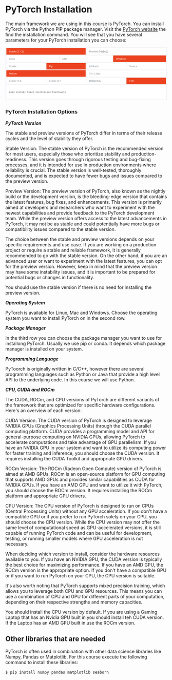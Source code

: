 # PyTorch Installation

The main framework we are using in this course is PyTorch. You can install PyTorch via the Python PIP package manager. Visit the <a href="https://pytorch.org" target="_blank">PyTorch website</a> the find the installation command. You will see that you have several parameters for your PyTorch installation you can choose:

<img src="images/install_pytorch.jpg" />

### PyTorch Installation Options

**_PyTorch Version_**

The stable and preview versions of PyTorch differ in terms of their release cycles and the level of stability they offer.

Stable Version: The stable version of PyTorch is the recommended version for most users, especially those who prioritize stability and production-readiness. This version goes through rigorous testing and bug-fixing processes, and it is intended for use in production environments where reliability is crucial. The stable version is well-tested, thoroughly documented, and is expected to have fewer bugs and issues compared to the preview version.

Preview Version: The preview version of PyTorch, also known as the nightly build or the development version, is the bleeding-edge version that contains the latest features, bug fixes, and enhancements. This version is primarily aimed at developers and researchers who want to experiment with the newest capabilities and provide feedback to the PyTorch development team. While the preview version offers access to the latest advancements in PyTorch, it may not be as stable and could potentially have more bugs or compatibility issues compared to the stable version.

The choice between the stable and preview versions depends on your specific requirements and use case. If you are working on a production project or require a stable and reliable framework, it is generally recommended to go with the stable version. On the other hand, if you are an advanced user or want to experiment with the latest features, you can opt for the preview version. However, keep in mind that the preview version may have some instability issues, and it is important to be prepared for potential bugs or changes in functionality.

You should use the stable version if there is no need for installing the preview version.

**_Operating System_**

PyTorch is available for Linux, Mac and Windows. Choose the operating system you want to install PyTorch on in the second row.

**_Package Manager_**

In the third row you can choose the package manager you want to use for installong PyTorch. Usually we use pip or conda. It depends which package manager is installed on your system.

**_Programming Language_**

PyToorch is originally written in C/C++, however there are several programming languages such as Python or Java that provide a high level API to the underlying code. In this course we will use Python.

**_CPU, CUDA and ROCm_**

The CUDA, ROCm, and CPU versions of PyTorch are different variants of the framework that are optimized for specific hardware configurations. Here's an overview of each version:

CUDA Version: The CUDA version of PyTorch is designed to leverage NVIDIA GPUs (Graphics Processing Units) through the CUDA parallel computing platform. CUDA provides a programming model and API for general-purpose computing on NVIDIA GPUs, allowing PyTorch to accelerate computations and take advantage of GPU parallelism. If you have an NVIDIA GPU in your system and want to utilize its computing power for faster training and inference, you should choose the CUDA version. It requires installing the CUDA Toolkit and appropriate GPU drivers.

ROCm Version: The ROCm (Radeon Open Compute) version of PyTorch is aimed at AMD GPUs. ROCm is an open-source platform for GPU computing that supports AMD GPUs and provides similar capabilities as CUDA for NVIDIA GPUs. If you have an AMD GPU and want to utilize it with PyTorch, you should choose the ROCm version. It requires installing the ROCm platform and appropriate GPU drivers.

CPU Version: The CPU version of PyTorch is designed to run on CPUs (Central Processing Units) without any GPU acceleration. If you don't have a compatible GPU or if you prefer to run PyTorch solely on your CPU, you should choose the CPU version. While the CPU version may not offer the same level of computational speed as GPU-accelerated versions, it is still capable of running PyTorch code and can be useful for development, testing, or running smaller models where GPU acceleration is not necessary.

When deciding which version to install, consider the hardware resources available to you. If you have an NVIDIA GPU, the CUDA version is typically the best choice for maximizing performance. If you have an AMD GPU, the ROCm version is the appropriate option. If you don't have a compatible GPU or if you want to run PyTorch on your CPU, the CPU version is suitable.

It's also worth noting that PyTorch supports mixed precision training, which allows you to leverage both CPU and GPU resources. This means you can use a combination of CPU and GPU for different parts of your computation, depending on their respective strengths and memory capacities.

You should install the CPU version by default. If you are using a Gaming Laptop that has an Nvidia GPU built in you should install teh CUDA version. If the Laptop has an AMD GPU built in use the ROCm version.

## Other libraries that are needed

PyTorch is often used in combination with other data science libraries like Numpy, Pandas or Matplotlib. For this course execute the following command to install these libraries:

```bash
$ pip install numpy pandas matplotlib seaborn
```
